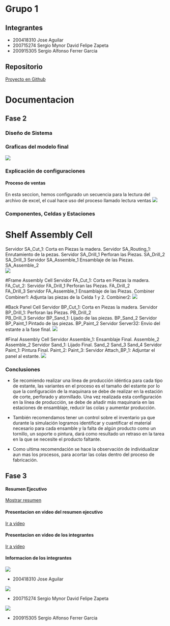 # Grupo 1

## Integrantes

* 200418310 Jose Aguilar
* 200715274 Sergio Mynor David Felipe Zapeta
* 200915305 Sergio Alfonso Ferrer Garcia

## Repositorio
[Proyecto en Github](https://github.com/szapeta/MYS2_Proyecto_G1)

# Documentacion

## Fase 2

### Diseño de Sistema

### Graficas del modelo final
![](https://raw.githubusercontent.com/szapeta/MYS2_Proyecto_G1/main/img/modelo02.jpg)

### Explicación de configuraciones
#### Proceso de ventas

En esta seccion, hemos configurado un secuencia para la lectura del archivo de excel, el cual hace uso del proceso llamado lectura ventas
![](https://raw.githubusercontent.com/szapeta/MYS2_Proyecto_G1/main/img/ventas02.jpg)



### Componentes, Celdas y Estaciones
# Shelf Assembly Cell
Servidor SA_Cut_1:		Corta en Piezas la madera.
Servidor SA_Routing_1:	Enrutamiento de la pezas.
Servidor SA_Drill_1	Perforan las Piezas.
		 SA_Drill_2		
		 SA_Drill_3
Servidor SA_Assemble_1	Ensamblaje de las Piezas.
		 SA_Assemble_2	
![](https://raw.githubusercontent.com/szapeta/MYS2_Proyecto_G1/main/img/ShelfAC.jpg)

#Frame Assembly Cell
Servidor FA_Cut_1:	Corta en Piezas la madera.
		 FA_Cut_2:
Servidor FA_Drill_1	Perforan las Piezas.
		 FA_Drill_2		
		 FA_Drill_3
Servidor FA_Assemble_1	Ensamblaje de las Piezas.
Combiner Combiner1:	Adjunta las piezas de la Celda 1 y 2.
		 Combiner2:
![](https://raw.githubusercontent.com/szapeta/MYS2_Proyecto_G1/main/img/FrameAC.jpg)

#Back Panel Cell
Servidor BP_Cut_1:		Corta en Piezas la madera.
Servidor BP_Drill_1:	Perforan las Piezas.
		 PB_Drill_2		
		 PB_Drill_3
Servidor BP_Sand_1:	Lijado de las piezas.
		 BP_Sand_2
Servidor BP_Paint_1	Pintado de las piezas.
		 BP_Paint_2
Servidor Server32:		Envio del estante a la fase final.
![](https://raw.githubusercontent.com/szapeta/MYS2_Proyecto_G1/main/img/BackPC.jpg)

#Final Assembly Cell
Servidor Assemble_1:	Ensamblaje Final.
		 Assemble_2
		 Assemble_2
Servidor Sand_1:		Lijado Final.
		 Sand_2
		 Sand_3
		 Sand_4
Servidor Paint_1:		Pintura Final.
		 Paint_2:
		 Paint_3:
Servidor Attach_BP_1: Adjuntar el panel al estante.
![](https://raw.githubusercontent.com/szapeta/MYS2_Proyecto_G1/main/img/FinalAC.jpg)

### Conclusiones
* Se recomiendo realizar una línea de producción idéntica para cada tipo de estante, las variantes en el proceso es el tamaño del estante por lo que la configuración de la maquinara se debe de realizar en la estación de corte, perforado y atornillado. Una vez realizada esta configuración en la línea de producción, se debe de añadir más maquinaria en las estaciones de ensamblaje, reducir las colas y aumentar producción.

* También recomendamos tener un control sobre el inventario ya que durante la simulación logramos identificar y cuantificar el material necesario para cada ensamble y la falta de algún producto como un tornillo, un soporte o pintura, dará como resultado un retraso en la tarea en la que se necesite el producto faltante.

* Como ultima recomendación se hace la observación de individualizar aun mas los procesos, para acortar las colas dentro del proceso de fabricación. 



## Fase 3 

#### Resumen Ejecutivo
[Mostrar resumen](https://raw.githubusercontent.com/szapeta/MYS2_Proyecto_G1/main/[MYS2]ResumenEjecutivo_G1.pdf)

#### Presentacion en video del resumen ejecutivo
[Ir a video](https://www.youtube.com/watch?v=KCxTQ6isnYM)

#### Presentacion en video de los integrantes
[Ir a video](https://youtu.be/vJTDCGPwoQs)

#### Informacion de los integrantes

![](https://raw.githubusercontent.com/szapeta/MYS2_Proyecto_G1/main/img/i01.jpg)
* 200418310 Jose Aguilar

![](https://raw.githubusercontent.com/szapeta/MYS2_Proyecto_G1/main/img/i03.jpg)
* 200715274 Sergio Mynor David Felipe Zapeta

![](https://raw.githubusercontent.com/szapeta/MYS2_Proyecto_G1/main/img/i02.jpg)
* 200915305 Sergio Alfonso Ferrer Garcia

